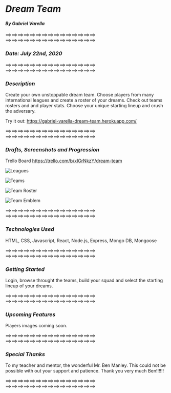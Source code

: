# *Dream Team*

#### *By Gabriel Varella*

==>==>==>==>==>==>==>==>==>==>==>==>==>==>==>
==>==>==>==>==>==>==>==>==>==>==>==>==>==>==>

### *Date: July 22nd, 2020*

==>==>==>==>==>==>==>==>==>==>==>==>==>==>==>
==>==>==>==>==>==>==>==>==>==>==>==>==>==>==>

### *Description*


Create your own unstoppable dream team. Choose players from many international leagues and create a roster of your dreams. 
Check out teams rosters and and player stats.
Choose your unique starting lineup and crush the adversary.

Try it out:  https://gabriel-varella-dream-team.herokuapp.com/

==>==>==>==>==>==>==>==>==>==>==>==>==>==>==>
==>==>==>==>==>==>==>==>==>==>==>==>==>==>==>

### *Drafts, Screenshots and Progression*


Trello Board https://trello.com/b/xIGrNkzY/dream-team

![Leagues](./public/images/screeshots/leagues.png)

![Teams](./public/images/screeshots/teams.png)

![Team Roster](./public/images/screeshots/team.png)

![Team Emblem](./public/images/screeshots/emblem.png)

==>==>==>==>==>==>==>==>==>==>==>==>==>==>==>
==>==>==>==>==>==>==>==>==>==>==>==>==>==>==>

### *Technologies Used*


HTML, CSS, Javascript, React, Node.js, Express, Mongo DB, Mongoose


==>==>==>==>==>==>==>==>==>==>==>==>==>==>==>
==>==>==>==>==>==>==>==>==>==>==>==>==>==>==>

### *Getting Started*


Login, browse throught the teams, build your squad and select the starting lineup of your dreams.

==>==>==>==>==>==>==>==>==>==>==>==>==>==>==>
==>==>==>==>==>==>==>==>==>==>==>==>==>==>==>

### *Upcoming Features*


Players images coming soon.

==>==>==>==>==>==>==>==>==>==>==>==>==>==>==>
==>==>==>==>==>==>==>==>==>==>==>==>==>==>==>

### *Special Thanks*


To my teacher and mentor, the wonderful Mr. Ben Manley. This could not be possible with out your support and patience.
Thank you very much Ben!!!!!!

==>==>==>==>==>==>==>==>==>==>==>==>==>==>==>
==>==>==>==>==>==>==>==>==>==>==>==>==>==>==>